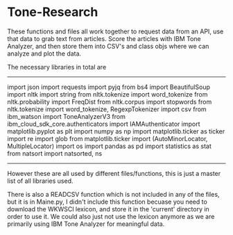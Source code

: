 # Tone-Research

These functions and files all work together to request data from an API, use that data to grab text from articles. Score the articles with IBM Tone Analyzer, and then store them into CSV's and class objs where we can analyze and plot the data. 

The necessary libraries in total are

********************************************************
import json
import requests
import pyjq
from bs4 import BeautifulSoup
import nltk
import string
from nltk.tokenize import word_tokenize
from nltk.probability import FreqDist
from nltk.corpus import stopwords
from nltk.tokenize import word_tokenize, RegexpTokenizer
import csv
from ibm_watson import ToneAnalyzerV3
from ibm_cloud_sdk_core.authenticators import IAMAuthenticator
import matplotlib.pyplot as plt
import numpy as np
import matplotlib.ticker as ticker
import re
import glob
from matplotlib.ticker import (AutoMinorLocator, MultipleLocator)
import os
import pandas as pd
import statistics as stat
from natsort import natsorted, ns
***********************************************************

However these are all used by different files/functions, this is just a master list of all libraries used.

There is also a READCSV function which is not included in any of the files, but it is in Maine.py, I didn't include this function becuase you need to download the WKWSCI lexicon, and store it in the 'current' directory in order to use it. We could also just not use the lexicon anymore as we are primarily using IBM Tone Analyzer for meaningful data. 


